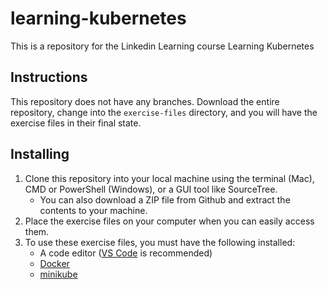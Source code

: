 # learning-kubernetes
This is a repository for the Linkedin Learning course Learning Kubernetes

## Instructions

This repository does not have any branches. Download the entire repository, change into the `exercise-files` directory, and you will have the exercise files in their final state.

## Installing

1. Clone this repository into your local machine using the terminal (Mac), CMD or PowerShell (Windows), or a GUI tool like SourceTree. 
    - You can also download a ZIP file from Github and extract the contents to your machine.
1. Place the exercise files on your computer when you can easily access them. 
1. To use these exercise files, you must have the following installed:
   - A code editor ([VS Code](https://code.visualstudio.com/) is recommended)
   - [Docker](https://docs.docker.com/engine/install/)
   - [minikube](https://minikube.sigs.k8s.io/docs/start/)
